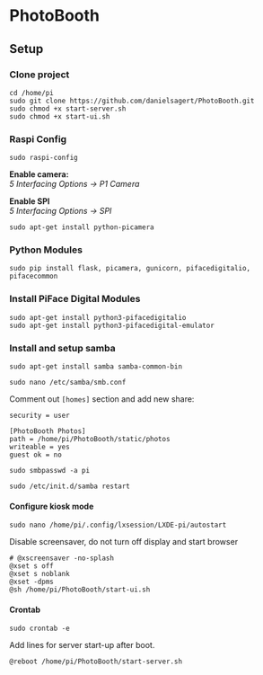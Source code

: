 # PhotoBooth

## Setup
### Clone project
```
cd /home/pi
sudo git clone https://github.com/danielsagert/PhotoBooth.git
sudo chmod +x start-server.sh
sudo chmod +x start-ui.sh
```

### Raspi Config
```
sudo raspi-config
```
**Enable camera:**  
*5 Interfacing Options -> P1 Camera*

**Enable SPI**  
*5 Interfacing Options -> SPI*
 
```
sudo apt-get install python-picamera
```

### Python Modules
```
sudo pip install flask, picamera, gunicorn, pifacedigitalio, pifacecommon
```

### Install PiFace Digital Modules ###
```
sudo apt-get install python3-pifacedigitalio
sudo apt-get install python3-pifacedigital-emulator
```

### Install and setup samba
```
sudo apt-get install samba samba-common-bin
```

```
sudo nano /etc/samba/smb.conf
```

Comment out `[homes]` section and add new share:

```
security = user

[PhotoBooth Photos]
path = /home/pi/PhotoBooth/static/photos
writeable = yes
guest ok = no
```

```
sudo smbpasswd -a pi
```

```
sudo /etc/init.d/samba restart
```

#### Configure kiosk mode
```
sudo nano /home/pi/.config/lxsession/LXDE-pi/autostart
```

Disable screensaver, do not turn off display and start browser 
```
# @xscreensaver -no-splash
@xset s off
@xset s noblank
@xset -dpms
@sh /home/pi/PhotoBooth/start-ui.sh
```

#### Crontab
```
sudo crontab -e
```

Add lines for server start-up after boot.
```
@reboot /home/pi/PhotoBooth/start-server.sh
```
